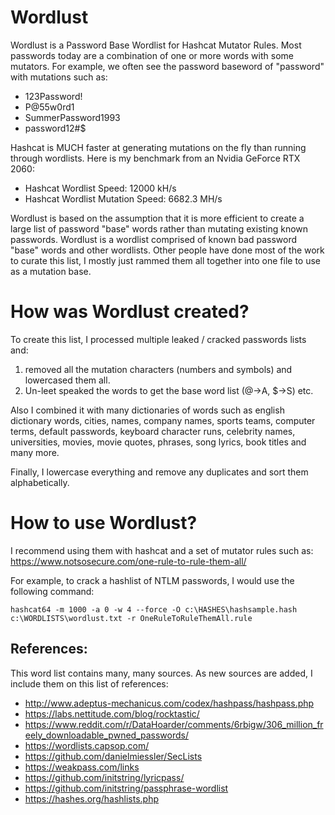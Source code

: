 # Wordlust
Wordlust is a Password Base Wordlist for Hashcat Mutator Rules. Most passwords today are a combination of one or more words with some mutators.  For example, we often see the password baseword of "password" with mutations such as:
* 123Password!
* P@55w0rd1
* SummerPassword1993
* password12#$

Hashcat is MUCH faster at generating mutations on the fly than running through wordlists. Here is my benchmark from an Nvidia GeForce RTX 2060:
* Hashcat Wordlist Speed: 12000 kH/s
* Hashcat Wordlist Mutation Speed: 6682.3 MH/s

Wordlust is based on the assumption that it is more efficient to create a large list of password "base" words rather than mutating existing known passwords.
Wordlust is a wordlist comprised of known bad password "base" words and other wordlists. Other people have done most of the work to curate this list, I mostly just rammed them all together into one file to use as a mutation base.

# How was Wordlust created?

To create this list, I processed multiple leaked / cracked passwords lists and:
1. removed all the mutation characters (numbers and symbols) and lowercased them all. 
2. Un-leet speaked the words to get the base word list (@->A, $->S) etc.

Also I combined it with many dictionaries of words such as english dictionary words, cities, names, company names, sports teams, computer terms, default passwords, keyboard character runs, celebrity names, universities, movies, movie quotes, phrases, song lyrics, book titles and many more.

Finally, I lowercase everything and remove any duplicates and sort them alphabetically. 

# How to use Wordlust?

I recommend using them with hashcat and a set of mutator rules such as:
https://www.notsosecure.com/one-rule-to-rule-them-all/

For example, to crack a hashlist of NTLM passwords, I would use the following command:
```
hashcat64 -m 1000 -a 0 -w 4 --force -O c:\HASHES\hashsample.hash c:\WORDLISTS\wordlust.txt -r OneRuleToRuleThemAll.rule
```

## References:
This word list contains many, many sources.  As new sources are added, I include them on this list of references:
* http://www.adeptus-mechanicus.com/codex/hashpass/hashpass.php
* https://labs.nettitude.com/blog/rocktastic/
* https://www.reddit.com/r/DataHoarder/comments/6rbigw/306_million_freely_downloadable_pwned_passwords/
* https://wordlists.capsop.com/
* https://github.com/danielmiessler/SecLists
* https://weakpass.com/links
* https://github.com/initstring/lyricpass/
* https://github.com/initstring/passphrase-wordlist
* https://hashes.org/hashlists.php
